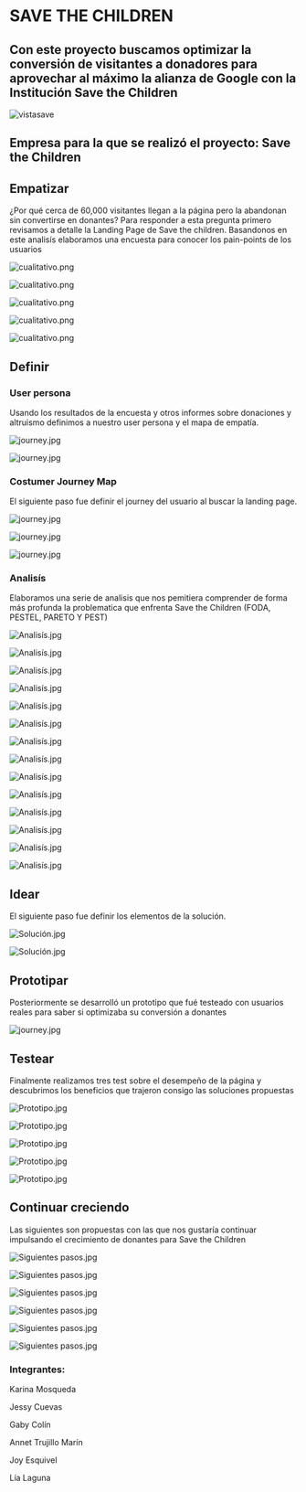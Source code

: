# SAVE THE CHILDREN

## Con este proyecto buscamos optimizar la conversión de visitantes a donadores para aprovechar al máximo la alianza de Google con la Institución Save the Children

![vistasave](https://user-images.githubusercontent.com/32865535/38583367-67165394-3cd8-11e8-80c1-3d993b3afc7d.jpg)

## Empresa para la que se realizó el proyecto: Save the Children

## **Empatizar**

¿Por qué cerca de 60,000 visitantes llegan a la página pero la abandonan sin convertirse en donantes? Para responder a esta pregunta primero revisamos a detalle la Landing Page de Save the children. Basandonos en este analisís  elaboramos una encuesta para conocer los pain-points de los usuarios

![cualitativo.png](assets/images/tb25.jpg)

![cualitativo.png](assets/images/tb26.jpg)

![cualitativo.png](assets/images/tb27.jpg)

![cualitativo.png](assets/images/tb28.jpg)

![cualitativo.png](assets/images/cualitativo.png)


## **Definir**



### User persona

Usando los resultados de la encuesta y otros informes sobre donaciones y altruismo definimos a nuestro user persona y el mapa de empatía.

![journey.jpg](assets/images/tb23.jpg)

![journey.jpg](assets/images/tb24.jpg)

### Costumer Journey Map

El siguiente paso fue definir el journey del usuario al buscar la landing page.

![journey.jpg](assets/images/tb20.jpg)

![journey.jpg](assets/images/tb21.jpg)

![journey.jpg](assets/images/tb22.jpg)

### Analisís

Elaboramos una serie de analisis que nos pemitiera comprender de forma más profunda la problematica que enfrenta Save the Children (FODA, PESTEL, PARETO Y PEST)

![Analisís.jpg](assets/images/tb04.jpg)

![Analisís.jpg](assets/images/tb05.jpg)

![Analisís.jpg](assets/images/tb06.jpg)

![Analisís.jpg](assets/images/tb08.jpg)

![Analisís.jpg](assets/images/tb09.jpg)

![Analisís.jpg](assets/images/tb10.jpg)

![Analisís.jpg](assets/images/tb11.jpg)

![Analisís.jpg](assets/images/tb12.jpg)

![Analisís.jpg](assets/images/tb13.jpg)

![Analisís.jpg](assets/images/tb14.jpg)

![Analisís.jpg](assets/images/tb15.jpg)

![Analisís.jpg](assets/images/tb16.jpg)

![Analisís.jpg](assets/images/tb17.jpg)

![Analisís.jpg](assets/images/tb18.jpg)


## **Idear**

El siguiente paso fue definir los elementos de la solución.

![Solución.jpg](assets/images/tb29.jpg)

![Solución.jpg](assets/images/tb30.jpg)



## **Prototipar**

Posteriormente se desarrolló un prototipo que fué testeado con usuarios reales para saber si optimizaba su conversión a donantes

![journey.jpg](assets/images/saveTheChildren.png)

## **Testear**

Finalmente realizamos tres test sobre el desempeño de la página y descubrimos los beneficios que trajeron consigo las soluciones propuestas

![Prototipo.jpg](assets/images/tb31.jpg)

![Prototipo.jpg](assets/images/tb33.jpg)

![Prototipo.jpg](assets/images/tb34.jpg)

![Prototipo.jpg](assets/images/tb35.jpg)

![Prototipo.jpg](assets/images/tb36.jpg)

## **Continuar creciendo**

Las siguientes son propuestas con las que nos gustaría continuar impulsando el crecimiento de donantes para Save the Children

![Siguientes pasos.jpg](assets/images/tb38.jpg)

![Siguientes pasos.jpg](assets/images/tb39.jpg)

![Siguientes pasos.jpg](assets/images/tb40.jpg)

![Siguientes pasos.jpg](assets/images/tb41.jpg)

![Siguientes pasos.jpg](assets/images/tb42.jpg)

![Siguientes pasos.jpg](assets/images/tb43.jpg)






### Integrantes:

Karina Mosqueda

Jessy Cuevas

Gaby Colín

Annet Trujillo Marín

Joy Esquivel

Lía Laguna
